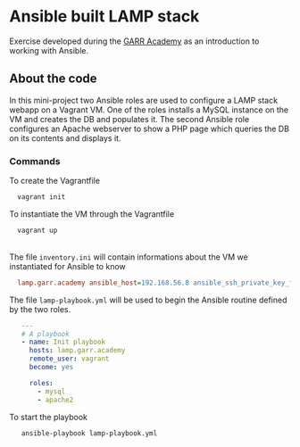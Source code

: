 <!-- ABOUT THE PROJECT -->
# Ansible built LAMP stack

Exercise developed during the [GARR Academy](https://www.garr.it/it/news-e-eventi/comunicati/2053-competenze-hi-tech-in-italia-al-via-la-garr-academy) as an introduction to working with Ansible. 

## About the code

In this mini-project two Ansible roles are used to configure a LAMP stack webapp on a Vagrant VM. One of the roles installs a MySQL instance on the VM and creates the DB and populates it.
The second Ansible role configures an Apache webserver to show a PHP page which queries the DB on its contents and displays it. 

### Commands 

To create the Vagrantfile
 ```sh
   vagrant init
   ```
To instantiate the VM through the Vagrantfile
 ```sh
   vagrant up
   ```
\
The file `inventory.ini` will contain informations about the VM we instantiated for Ansible to know
 ```ini
   lamp.garr.academy ansible_host=192.168.56.8 ansible_ssh_private_key_file=/home/academy/vagrant4academy/.vagrant/machines/lamp/virtualbox/private_key
   ```
The file `lamp-playbook.yml` will be used to begin the Ansible routine defined by the two roles. 
 ```yaml
    ---
    # A playbook
    - name: Init playbook
      hosts: lamp.garr.academy
      remote_user: vagrant
      become: yes

      roles:
        - mysql
        - apache2
   ```
To start the playbook
 ```sh
    ansible-playbook lamp-playbook.yml
